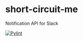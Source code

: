 # short-circuit-me
Notification API for Slack

[![Pylint](https://github.com/johndutchover/short-circuit-me/actions/workflows/pylint.yml/badge.svg)](https://github.com/johndutchover/short-circuit-me/actions/workflows/pylint.yml)
